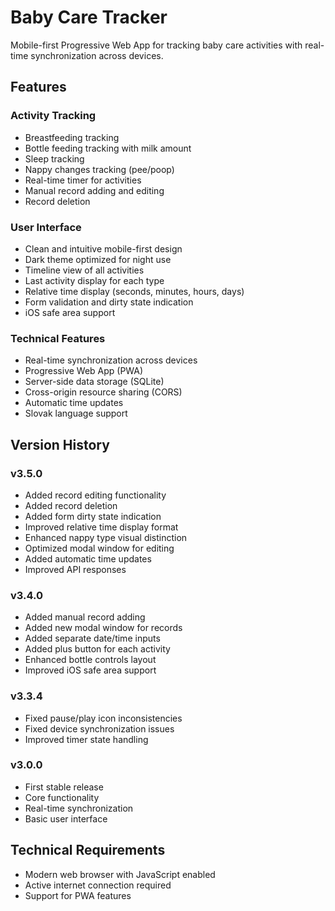 # Baby Care Tracker

Mobile-first Progressive Web App for tracking baby care activities with real-time synchronization across devices.

## Features

### Activity Tracking
- Breastfeeding tracking
- Bottle feeding tracking with milk amount
- Sleep tracking
- Nappy changes tracking (pee/poop)
- Real-time timer for activities
- Manual record adding and editing
- Record deletion

### User Interface
- Clean and intuitive mobile-first design
- Dark theme optimized for night use
- Timeline view of all activities
- Last activity display for each type
- Relative time display (seconds, minutes, hours, days)
- Form validation and dirty state indication
- iOS safe area support

### Technical Features
- Real-time synchronization across devices
- Progressive Web App (PWA)
- Server-side data storage (SQLite)
- Cross-origin resource sharing (CORS)
- Automatic time updates
- Slovak language support

## Version History

### v3.5.0
- Added record editing functionality
- Added record deletion
- Added form dirty state indication
- Improved relative time display format
- Enhanced nappy type visual distinction
- Optimized modal window for editing
- Added automatic time updates
- Improved API responses

### v3.4.0
- Added manual record adding
- Added new modal window for records
- Added separate date/time inputs
- Added plus button for each activity
- Enhanced bottle controls layout
- Improved iOS safe area support

### v3.3.4
- Fixed pause/play icon inconsistencies
- Fixed device synchronization issues
- Improved timer state handling

### v3.0.0
- First stable release
- Core functionality
- Real-time synchronization
- Basic user interface

## Technical Requirements
- Modern web browser with JavaScript enabled
- Active internet connection required
- Support for PWA features